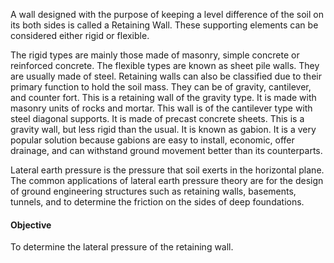 A wall designed with the purpose of keeping a level difference of the soil on its both sides is called a Retaining Wall. These supporting elements can be considered either rigid or flexible.

The rigid types are mainly those made of masonry, simple concrete or reinforced concrete. The flexible types are known as sheet pile walls. They are usually made of steel. Retaining walls can also be classified due to their primary function to hold the soil mass. They can be of gravity, cantilever, and counter fort. This is a retaining wall of the gravity type. It is made with masonry units of rocks and mortar. This wall is of the cantilever type with steel diagonal supports. It is made of precast concrete sheets. This is a gravity wall, but less rigid than the usual. It is known as gabion. It is a very popular solution because gabions are easy to install, economic, offer drainage, and can withstand ground movement better than its counterparts.

Lateral earth pressure is the pressure that soil exerts in the horizontal plane. The common applications of lateral earth pressure theory are for the design of ground engineering structures such as retaining walls, basements, tunnels, and to determine the friction on the sides of deep foundations.


#### Objective

To determine the lateral pressure of the retaining wall.

